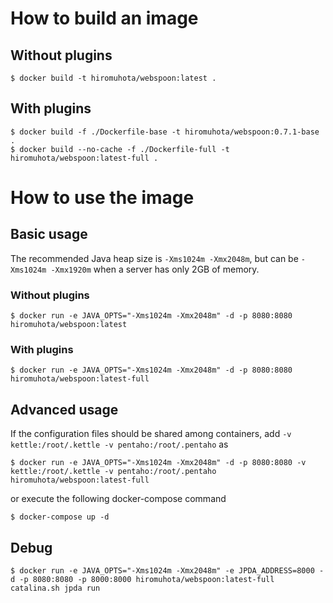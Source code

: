 # How to build an image

## Without plugins

```
$ docker build -t hiromuhota/webspoon:latest .
```

## With plugins

```
$ docker build -f ./Dockerfile-base -t hiromuhota/webspoon:0.7.1-base .
$ docker build --no-cache -f ./Dockerfile-full -t hiromuhota/webspoon:latest-full .
```

# How to use the image

## Basic usage

The recommended Java heap size is `-Xms1024m -Xmx2048m`, but can be `-Xms1024m -Xmx1920m` when a server has only 2GB of memory.

### Without plugins

```
$ docker run -e JAVA_OPTS="-Xms1024m -Xmx2048m" -d -p 8080:8080 hiromuhota/webspoon:latest
```

### With plugins

```
$ docker run -e JAVA_OPTS="-Xms1024m -Xmx2048m" -d -p 8080:8080 hiromuhota/webspoon:latest-full
```

## Advanced usage

If the configuration files should be shared among containers, add `-v kettle:/root/.kettle -v pentaho:/root/.pentaho` as

```
$ docker run -e JAVA_OPTS="-Xms1024m -Xmx2048m" -d -p 8080:8080 -v kettle:/root/.kettle -v pentaho:/root/.pentaho hiromuhota/webspoon:latest-full
```

or execute the following docker-compose command

```
$ docker-compose up -d
```

## Debug

```
$ docker run -e JAVA_OPTS="-Xms1024m -Xmx2048m" -e JPDA_ADDRESS=8000 -d -p 8080:8080 -p 8000:8000 hiromuhota/webspoon:latest-full catalina.sh jpda run
```